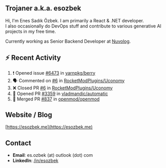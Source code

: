 ##  Trojaner a.k.a. esozbek
Hi, I'm Enes Sadık Özbek. I am primarily a React & .NET developer.  
I also occasionally do DevOps stuff and contribute to various generative AI projects in my free time.

Currently working as Senior Backend Developer at [Nuvolog](https://nuvolog.com/).

## :zap: Recent Activity

<!--START_SECTION:activity-->
1. ❗ Opened issue [#6473](https://github.com/yarnpkg/berry/issues/6473) in [yarnpkg/berry](https://github.com/yarnpkg/berry)
2. 🗣 Commented on [#6](https://github.com/RocketModPlugins/Uconomy/pull/6#issuecomment-2288781998) in [RocketModPlugins/Uconomy](https://github.com/RocketModPlugins/Uconomy)
3. ❌ Closed PR [#6](https://github.com/RocketModPlugins/Uconomy/pull/6) in [RocketModPlugins/Uconomy](https://github.com/RocketModPlugins/Uconomy)
4. 💪 Opened PR [#3359](https://github.com/vladmandic/automatic/pull/3359) in [vladmandic/automatic](https://github.com/vladmandic/automatic)
5. 🎉 Merged PR [#837](https://github.com/openmod/openmod/pull/837) in [openmod/openmod](https://github.com/openmod/openmod)
<!--END_SECTION:activity-->

## Website / Blog
[https://esozbek.me](https://esozbek.me)

## Contact
- **Email**: es.ozbek (at) outlook (dot) com
- **LinkedIn**: [/in/esozbek](https://linkedin.com/in/esozbek)
